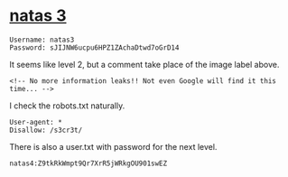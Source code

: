 # [natas 3](http://natas3.natas.labs.overthewire.org)

    Username: natas3
    Password: sJIJNW6ucpu6HPZ1ZAchaDtwd7oGrD14

It seems like level 2, but a comment take place of the image label above.

    <!-- No more information leaks!! Not even Google will find it this time... -->

I check the robots.txt naturally.

    User-agent: *
    Disallow: /s3cr3t/

There is also a user.txt with password for the next level.

    natas4:Z9tkRkWmpt9Qr7XrR5jWRkgOU901swEZ

